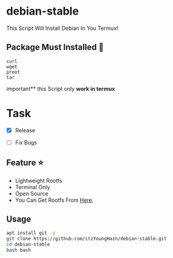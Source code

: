 # debian-stable
This Script Will Install Debian In You Termux! 

## Package Must Installed 🚀
```terminal
curl 
wget 
proot 
tar
```

important**
this Script only **work in termux**

# Task
- [x] Release
- [ ] Fix Bugs


## Feature ⭐
* Lightweight Rootfs
* Terminal Only
* Open Source
* You Can Get Rootfs From [Here](docker.debian.net).


## Usage
```bash
apt install git -y
git clone https://github.com/itzYoungHazn/debian-stable.git
cd debian-stable
bash bash
```

